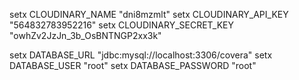 setx CLOUDINARY_NAME "dni8mzmlt"
setx CLOUDINARY_API_KEY "564832783952216"
setx CLOUDINARY_SECRET_KEY "owhZv2JzJn_3b_OsBNTNGP2xx3k"

setx DATABASE_URL "jdbc:mysql://localhost:3306/covera"
setx DATABASE_USER "root"
setx DATABASE_PASSWORD "root"
